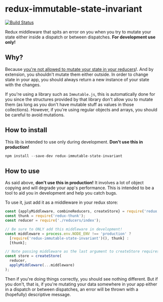 # redux-immutable-state-invariant

[![Build Status](https://travis-ci.org/leoasis/redux-immutable-state-invariant.png)](https://travis-ci.org/leoasis/redux-immutable-state-invariant)

Redux middleware that spits an error on you when you try to mutate your state either inside a dispatch or between dispatches. **For development use only!**

## Why?

Because [you're not allowed to mutate your state in your reducers](http://rackt.github.io/redux/docs/Troubleshooting.html#never-mutate-reducer-arguments)!. And by extension, you shouldn't mutate them either outside. In order to change state in your app, you should always return a new instance of your state with the changes.

If you're using a library such as `Immutable.js`, this is automatically done for you since the structures provided by that library don't allow you to mutate them (as long as you don't have mutable stuff as values in those collections). However, if you're using regular objects and arrays, you should be careful to avoid mutations.

## How to install

This lib is intended to use only during development. **Don't use this in production!**

```js
npm install --save-dev redux-immutable-state-invariant
```

## How to use

As said above, **don't use this in production!** It involves a lot of object copying and will degrade your app's performance. This is intended to be a tool to aid you in development and help you catch bugs.

To use it, just add it as a middleware in your redux store:

```js
const {applyMiddleware, combineReducers, createStore} = require('redux');
const thunk = require('redux-thunk');
const reducer = require('./reducers/index');

// Be sure to ONLY add this middleware in development!
const middleware = process.env.NODE_ENV !== 'production' ?
  [require('redux-immutable-state-invariant')(), thunk] :
  [thunk];

// Note passing middleware as the last argument to createStore requires redux@>=3.1.0
const store = createStore(
  reducer,
  applyMiddleware(...middleware)
);
```

Then if you're doing things correctly, you should see nothing different. But if you don't, that is, if you're mutating your data somewhere in your app either in a dispatch or between dispatches, an error will be thrown with a (hopefully) descriptive message.
